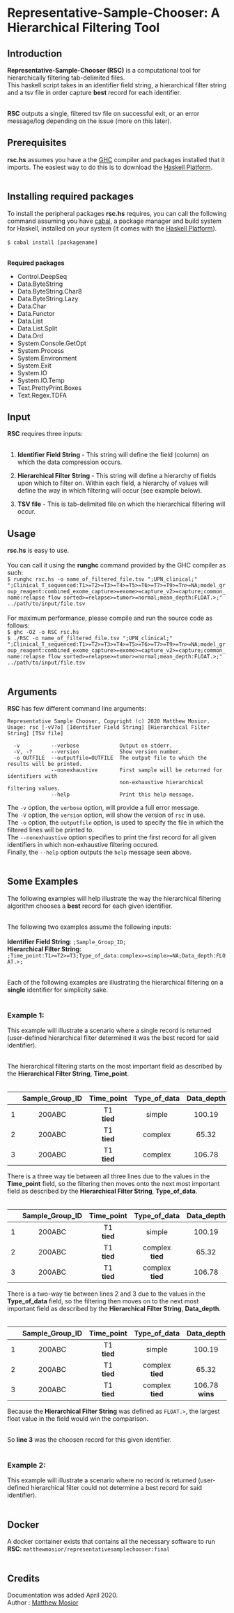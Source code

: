 # Representative-Sample-Chooser: A Hierarchical Filtering Tool

## Introduction

**Representative-Sample-Chooser (RSC)** is a computational tool for hierarchically filtering tab-delimited files.<br/>
This haskell script takes in an identifier field string, a hierarchical filter string and a tsv file in order capture **best** record for each identifier.<br/><br/>

**RSC** outputs a single, filtered tsv file on successful exit, or an error message/log depending on the issue (more on this later).<br/>

## Prerequisites

**rsc.hs** assumes you have a the [GHC](https://www.haskell.org/ghc/) compiler and packages installed that it imports.  The easiest way to do this is to download the [Haskell Platform](https://www.haskell.org/platform/).<br/><br/>

## Installing required packages

To install the peripheral packages **rsc.hs** requires, you can call the following command assuming you have [cabal](https://www.haskell.org/cabal/), a package manager and build system for Haskell, installed on your system (it comes with the [Haskell Platform](https://www.haskell.org/platform/)).<br/><br/>
`$ cabal install [packagename]`<br/><br/>

**Required packages**
- Control.DeepSeq
- Data.ByteString
- Data.ByteString.Char8
- Data.ByteString.Lazy
- Data.Char
- Data.Functor
- Data.List
- Data.List.Split
- Data.Ord
- System.Console.GetOpt
- System.Process
- System.Environment
- System.Exit
- System.IO 
- System.IO.Temp 
- Text.PrettyPrint.Boxes
- Text.Regex.TDFA

## Input

**RSC** requires three inputs:<br/><br/>

1. **Identifier Field String** - This string will define the field (column) on which the data compression occurs.<br/>

2. **Hierarchical Filter String** - This string will define a hierarchy of fields upon which to filter on.  Within each field, a hierarchy of values will define the way in which filtering will occur (see example below).<br/>

3. **TSV file** - This is tab-delimited file on which the hierarchical filtering will occur.<br/>

## Usage

**rsc.hs** is easy to use.<br/><br/>
You can call it using the **runghc** command provided by the GHC compiler as such:<br/>
`$ runghc rsc.hs -o name_of_filtered_file.tsv ";UPN_clinical;" ";Clinical_T_sequenced:T1>=T2>=T3>=T4>=T5>=T6>=T7>=T9>=Tn>=NA;model_group_reagent:combined_exome_capture>=exome>=capture_v2>=capture;common_name:relapse flow sorted>=relapse>=tumor>=normal;mean_depth:FLOAT.>;" ../path/to/input/file.tsv`<br/><br/>
For maximum performance, please compile and run the source code as follows:<br/>
`$ ghc -O2 -o RSC rsc.hs`<br/>
`$ ./RSC -o name_of_filtered_file.tsv ";UPN_clinical;" ";Clinical_T_sequenced:T1>=T2>=T3>=T4>=T5>=T6>=T7>=T9>=Tn>=NA;model_group_reagent:combined_exome_capture>=exome>=capture_v2>=capture;common_name:relapse flow sorted>=relapse>=tumor>=normal;mean_depth:FLOAT.>;" ../path/to/input/file.tsv`<br/><br/>

## Arguments

**RSC** has few different command line arguments:<br/>
```
Representative Sample Chooser, Copyright (c) 2020 Matthew Mosior.
Usage: rsc [-vV?o] [Identifier Field String] [Hierarchical Filter String] [TSV file]

  -v          --verbose             Output on stderr.
  -V, -?      --version             Show version number.
  -o OUTFILE  --outputfile=OUTFILE  The output file to which the results will be printed.
              --nonexhaustive       First sample will be returned for identifiers with
                                    non-exhaustive hierarchical filtering values.
              --help                Print this help message.
```
The `-v` option, the `verbose` option, will provide a full error message.<br/>
The `-V` option, the `version` option, will show the version of `rsc` in use.<br/>
The `-o` option, the `outputfile` option, is used to specify the file in which the filtered lines will be printed to.<br/>
The `--nonexhaustive` option specifies to print the first record for all given identifiers in which non-exhaustive filtering occured.<br/>
Finally, the `--help` option outputs the `help` message seen above.<br/><br/>

## Some Examples

The following examples will help illustrate the way the hierarchical filtering algorithm chooses a **best** record for each given identifier.<br/><br/>

The following two examples assume the following inputs:<br/><br/> 
**Identifier Field String**: `;Sample_Group_ID;`<br/>
**Hierarchical Filter String**: `;Time_point:T1>=T2>=T3;Type_of_data:complex>=simple>=NA;Data_depth:FLOAT.>;`<br/><br/>

Each of the following examples are illustrating the hierarchical filtering on a **single** identifier for simplicity sake.<br/><br/>

### Example 1: 

This example will illustrate a scenario where a single record is returned (user-defined hierarchical filter determined it was the best record for said identifier).<br/><br/>

The hierarchical filtering starts on the most important field as described by the **Hierarchical Filter String**, **Time_point**.<br/><br/>

|   | Sample_Group_ID| Time_point     | Type_of_data|Data_depth|
|:-:|:--------------:|:--------------:|:-----------:|:--------:|
|1  | 200ABC         | T1<br/>**tied**| simple      | 100.19   |
|2  | 200ABC         | T1<br/>**tied**| complex     | 65.32    |          
|3  | 200ABC         | T1<br/>**tied**| complex     | 106.78   |          

There is a three way tie between all three lines due to the values in the **Time_point** field, so the filtering then moves onto the next most important field as described by the **Hierarchical Filter String**, **Type_of_data**.<br/><br/> 

|   | Sample_Group_ID| Time_point     | Type_of_data        |Data_depth|
|:-:|:--------------:|:--------------:|:-------------------:|:--------:|
|1  | 200ABC         | T1<br/>**tied**| simple              | 100.19   |
|2  | 200ABC         | T1<br/>**tied**| complex<br/>**tied**| 65.32    |          
|3  | 200ABC         | T1<br/>**tied**| complex<br/>**tied**| 106.78   |

There is a two-way tie between lines 2 and 3 due to the values in the **Type_of_data** field, so the filtering then moves on to the next most important field as described by the **Hierarchical Filter String**, **Data_depth**.<br/><br/>

|   | Sample_Group_ID| Time_point     | Type_of_data        |Data_depth          |
|:-:|:--------------:|:--------------:|:-------------------:|:------------------:|
|1  | 200ABC         | T1<br/>**tied**| simple              | 100.19             | 
|2  | 200ABC         | T1<br/>**tied**| complex<br/>**tied**| 65.32              |          
|3  | 200ABC         | T1<br/>**tied**| complex<br/>**tied**| 106.78<br/>**wins**|

Because the **Hierarchical Filter String** was defined as `FLOAT.>`, the largest float value in the field would win the comparison.<br/><br/>

So **line 3** was the choosen record for this given identifier.<br/><br/>

### Example 2:

This example will illustrate a scenario where no record is returned (user-defined hierarchical filter could not determine a best record for said identifier).<br/><br/>


## Docker

A docker container exists that contains all the necessary software to run **RSC**: `matthewmosior/representativesamplechooser:final`<br/><br/>

## Credits

Documentation was added April 2020.<br/>
Author : [Matthew Mosior](https://github.com/Matthew-Mosior)

